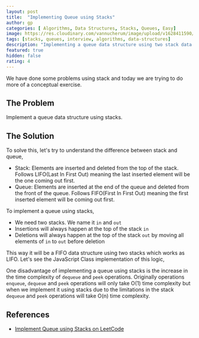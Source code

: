 ```yaml
---
layout: post
title:  "Implementing Queue using Stacks"
author: gp
categories: [ Algorithms, Data Structures, Stacks, Queues, Easy]
image: https://res.cloudinary.com/vannucherum/image/upload/v1628411590/vannucherum.com/posts/2021-08-11-implement-queue-using-stacks/q.jpg
tags: [stacks, queues, interview, algorithms, data-structures]
description: "Implementing a queue data structure using two stack data structures."
featured: true
hidden: false
rating: 4
---
```

  

We have done some problems using stack and today we are trying to do more of a conceptual exercise. 


## The Problem

Implement a queue data structure using stacks.

## The Solution  

To solve this, let's try to understand the difference between stack and queue,
- Stack: Elements are inserted and deleted from the top of the stack. Follows LIFO(Last In First Out) meaning the last inserted element will be the one coming out first.
- Queue: Elements are inserted at the end of the queue and deleted from the front of the queue. Follows FIFO(First In First Out) meaning the first inserted element will be coming out first.

To implement a queue using stacks,
- We need two stacks. We name it `in` and `out`
- Insertions will always happen at the top of the stack `in`
- Deletions will always happen at the top of the stack `out` by moving all elements of `in` to `out` before deletion

This way it will be a FIFO data structure using two stacks which works as LIFO. Let's see the JavaScript Class implementation of this logic,
<script src="https://emgithub.com/embed.js?target=https%3A%2F%2Fgithub.com%2Fvishnu-gp%2Falgorithm-ds%2Fblob%2Fmaster%2FExcercises%2FQueues%2F01_ImplementQueueUsingStacks%2FQueueWithStacks.js%23L1-L34&style=github&showBorder=on&showFileMeta=on"></script>

 One disadvantage of implementing a queue using stacks is the increase in the time complexity of `dequeue` and `peek` operations. Originally operations `enqueue`, `dequeue` and `peek` operations will only take O(1) time complexity but when we implement it using stacks due to the limitations in the stack `dequeue` and `peek` operations will take O(n) time complexity.

## References

- <a target="_blank" href="https://leetcode.com/problems/implement-queue-using-stacks/">Implement Queue using Stacks on LeetCode</a>